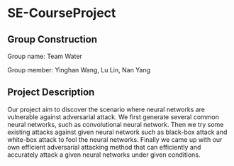 # SE-CourseProject
## Group Construction
Group name: Team Water

Group member: Yinghan Wang, Lu Lin, Nan Yang
## Project Description
Our project aim to discover the scenario where neural networks are vulnerable against adversarial attack. We first generate several common neural networks, such as convolutional neural network. Then we try some existing attacks against given neural network such as black-box attack and white-box attack to fool the neural networks. Finally we came up with our own efficient adversarial attacking method that can efficiently and accurately attack a given neural networks under given conditions. 
